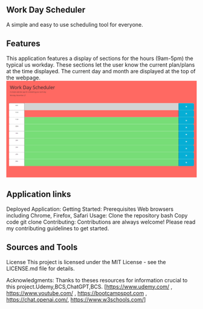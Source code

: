 ## Work Day Scheduler 
A simple and easy to use scheduling tool for everyone.



## Features
This application features a display of sections for the hours (9am-5pm) the typical us workday. 
These sections let the user know the current plan/plans at the time displayed. 
The current day and month are displayed at the top of the webpage. 
![Displays A Scheduler With Color Coded Sections.](image-2.png)

## Application links 

Deployed Application: <Insert Deployed link Here>
Getting Started: Prerequisites Web browsers including Chrome, Firefox, Safari Usage: Clone the repository bash Copy code git clone <INSERT GITHUB LINK HERE>Contributing: Contributions are always welcome! Please read my contributing guidelines to get started.




## Sources and Tools

License This project is licensed under the MIT License - see the LICENSE.md file for details.

Acknowledgments: Thanks to theses resources for information crucial to this project.Udemy,BCS,ChatGPT,BCS. [https://www.udemy.com/ , https://www.youtube.com/ , https://bootcampspot.com , https://chat.openai.com/, https://www.w3schools.com/]





